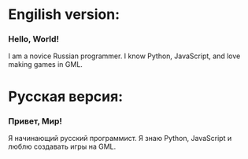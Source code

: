 # Engilish version:
### Hello, World!
I am a novice Russian programmer. I know Python, JavaScript, and love making games in GML.
# Русская версия:
### Привет, Мир!
Я начинающий русский программист. Я знаю Python, JavaScript и люблю создавать игры на GML.
